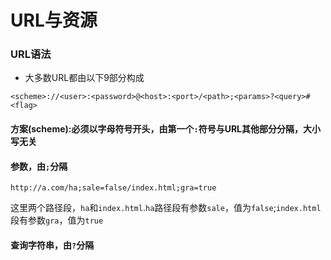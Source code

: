 
# URL与资源

### URL语法

- 大多数URL都由以下9部分构成

```
<scheme>://<user>:<password>@<host>:<port>/<path>;<params>?<query>#<flag>
```

#### 方案(scheme):必须以字母符号开头，由第一个`:`符号与URL其他部分分隔，大小写无关

#### 参数，由`;`分隔

```
http://a.com/ha;sale=false/index.html;gra=true
```
这里两个路径段，`ha`和`index.html`.`ha`路径段有参数`sale`，值为`false`;`index.html`段有参数`gra`，值为`true`

#### 查询字符串，由`?`分隔